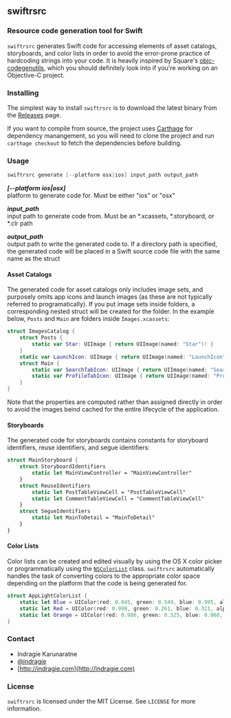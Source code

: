 ## swiftrsrc
### Resource code generation tool for Swift

`swiftrsrc` generates Swift code for accessing elements of asset catalogs, storyboards, and color lists in order to avoid the error-prone practice of hardcoding strings into your code. It is heavily inspired by Square's [objc-codegenutils](https://github.com/square/objc-codegenutils), which you should definitely look into if you're working on an Objective-C project.

### Installing

The simplest way to install `swiftrsrc` is to download the latest binary from the [Releases](https://github.com/indragiek/swiftrsrc/releases) page.

If you want to compile from source, the project uses [Carthage](https://github.com/Carthage/Carthage) for dependency manangement, so you will need to clone the project and run `carthage checkout` to fetch the dependencies before building.

### Usage

```swift
swiftrsrc generate [--platform osx|ios] input_path output_path
```

**_[--platform ios|osx]_**  
platform to generate code for. Must be either "ios" or "osx"

**_input_path_**  
input path to generate code from. Must be an *.xcassets, *.storyboard, or *.clr path

**_output_path_**  
output path to write the generated code to. If a directory path is specified, the generated code will be placed in a Swift source code file with the same name as the struct

#### Asset Catalogs

The generated code for asset catalogs only includes image sets, and purposely omits app icons and launch images (as these are not typically referred to programatically). If you put image sets inside folders, a corresponding nested struct will be created for the folder. In the example below, `Posts` and `Main` are folders inside `Images.xcassets`:

```swift
struct ImagesCatalog {
	struct Posts {
		static var Star: UIImage { return UIImage(named: "Star")! }
	}
	static var LaunchIcon: UIImage { return UIImage(named: "LaunchIcon")! }
	struct Main {
		static var SearchTabIcon: UIImage { return UIImage(named: "SearchTabIcon")! }
		static var ProfileTabIcon: UIImage { return UIImage(named: "ProfileTabIcon")! }
	}
}
```

Note that the properties are computed rather than assigned directly in order to avoid the images beind cached for the entire lifecycle of the application. 

#### Storyboards

The generated code for storyboards contains constants for storyboard identifiers, reuse identifiers, and segue identifiers:

```swift
struct MainStoryboard {
	struct StoryboardIdentifiers
		static let MainViewController = "MainViewController"
	}
	struct ReuseIdentifiers
		static let PostTableViewCell = "PostTableViewCell"
		static let CommentTableViewCell = "CommentTableViewCell"
	}
	struct SegueIdentifiers
		static let MainToDetail = "MainToDetail"
	}
}
```

#### Color Lists

Color lists can be created and edited visually by using the OS X color picker or programmatically using the [`NSColorList`](https://developer.apple.com/library/mac/documentation/Cocoa/Reference/ApplicationKit/Classes/NSColorList_Class/index.html) class. `swiftrsrc` automatically handles the task of converting colors to the appropriate color space depending on the platform that the code is being generated for.

```swift
struct AppLightColorList {
	static let Blue = UIColor(red: 0.045, green: 0.549, blue: 0.995, alpha: 1.000)
	static let Red = UIColor(red: 0.998, green: 0.261, blue: 0.321, alpha: 1.000)
	static let Orange = UIColor(red: 0.986, green: 0.525, blue: 0.060, alpha: 1.000)
}
```

### Contact

* Indragie Karunaratne
* [@indragie](http://twitter.com/indragie)
* [http://indragie.com](http://indragie.com)

### License

`swiftrsrc` is licensed under the MIT License. See `LICENSE` for more information.

